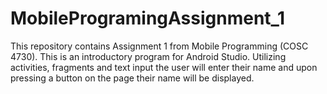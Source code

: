 # MobileProgramingAssignment_1
This repository contains Assignment 1 from Mobile Programming (COSC 4730). This is an introductory program for Android Studio. Utilizing activities, fragments and text input the user will enter their name and upon pressing a button on the page their name will be displayed.
